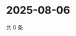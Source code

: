 # 2025-08-06

共 0 条

<!-- BEGIN ZHIHUQUESTIONS -->
<!-- 最后更新时间 Wed Aug 06 2025 11:29:00 GMT+0800 (China Standard Time) -->

<!-- END ZHIHUQUESTIONS -->

